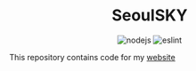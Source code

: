 <div align="center">
    <h1>SeoulSKY</h1>
</div>

<div align="center">
    <img src="https://img.shields.io/badge/Node.js-v21.7-84ba64" alt="nodejs">
    <img src="https://github.com/SeoulSKY/SeoulSKY.github.io/actions/workflows/eslint.yml/badge.svg" alt="eslint">
</div>

This repository contains code for my [website](https://www.seoulsky.org)
